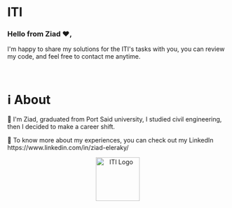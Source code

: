 # ITI  
      
<h3>Hello from Ziad ❤️,</h3>

I'm happy to share my solutions for the ITI's tasks with you, you can review my code, and feel free to contact me anytime.

<br>

<h1>ℹ️ About</h1>
<p>📌 I'm Ziad, graduated from Port Said university, I studied civil engineering, then I decided to make a career shift.</p>
<p>📌 To know more about my experiences, you can check out my LinkedIn https://www.linkedin.com/in/ziad-eleraky/</p>


<div align="center"><img src="https://www.iti.gov.eg/assets/images/iti-logo.png" alt="ITI Logo" width="100" /></div>
